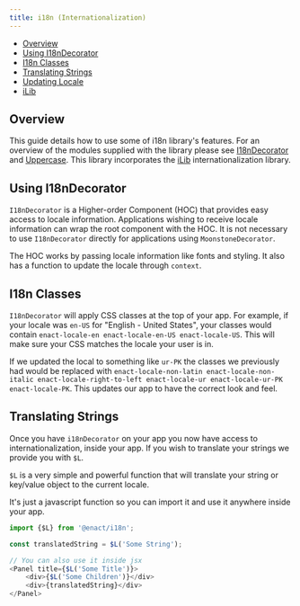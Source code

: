 ```yaml
---
title: i18n (Internationalization)
---
```


* [Overview](#1)
* [Using I18nDecorator](#2)
* [I18n Classes](#3)
* [Translating Strings](#4)
* [Updating Locale](./UpdateLocale/)
* [iLib](./ilib/)

<a name="1"></a>
## Overview

This guide details how to use some of i18n library's features. For an overview of the modules supplied with the library please see [I18nDecorator](../../modules/i18n/I18nDecorator/) and [Uppercase](../../modules/i18n/Uppercase/). This library incorporates the [iLib](https://github.com/iLib-js/iLib) internationalization library.

<a name="2"></a>
## Using I18nDecorator

`I18nDecorator` is a Higher-order Component (HOC) that provides easy access to locale information. Applications wishing to receive locale information can wrap the root component with the HOC. It is not necessary to use `I18nDecorator` directly for applications using `MoonstoneDecorator`.

The HOC works by passing locale information like fonts and styling. It also has a function to update the locale through `context`.

<a name="3"></a>
## I18n Classes

`I18nDecorator` will apply CSS classes at the top of your app. For example, if your locale was `en-US` for "English - United States", your classes would contain `enact-locale-en enact-locale-en-US enact-locale-US`. This will make sure your CSS matches the locale your user is in.

If we updated the local to something like `ur-PK` the classes we previously had would be replaced with `enact-locale-non-latin enact-locale-non-italic enact-locale-right-to-left enact-locale-ur enact-locale-ur-PK enact-locale-PK`. This updates our app to have the correct look and feel.

<a name="4"></a>
## Translating Strings

Once you have `i18nDecorator` on your app you now have access to internationalization, inside your app. If you wish to translate your strings we provide you with `$L`. 

`$L` is a very simple and powerful function that will translate your string or key/value object to the current locale.

It's just a javascript function so you can import it and use it anywhere inside your app.

```javascript
import {$L} from '@enact/i18n';

const translatedString = $L('Some String');

// You can also use it inside jsx
<Panel title={$L('Some Title')}>
    <div>{$L('Some Children')}</div>
    <div>{translatedString}</div>
</Panel>
```
